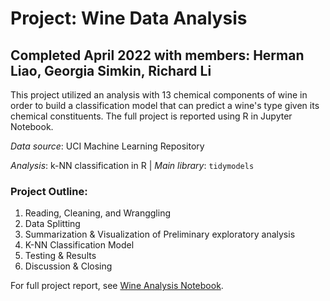 # Project: Wine Data Analysis

## Completed April 2022 with members: Herman Liao, Georgia Simkin, Richard Li

This project utilized an analysis with 13 chemical components of wine in order to build a classification model that can predict a wine's type given its chemical constituents. The full project is reported using R in Jupyter Notebook.

*Data source*: UCI Machine Learning Repository

*Analysis*: k-NN classification in R | *Main library*: `tidymodels`

### Project Outline: 

1. Reading, Cleaning, and Wranggling
2. Data Splitting
3. Summarization & Visualization of Preliminary exploratory analysis 
4. K-NN Classification Model 
5. Testing & Results
6. Discussion & Closing

For full project report, see [Wine Analysis Notebook](https://github.com/lanchiphamm/Wine_Analysis/blob/main/Wine%20Analysis%20Notebook.ipynb).
